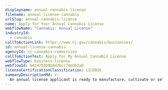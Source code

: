 ```yaml
---
displayname: annual-cannabis-license
filename: annual-license-cannabis
urlSlug: annual-cannabis-license
name: Apply for Your Annual Cannabis License
webflowName: "Cannabis: Annual License"
industryId:
  - cannabis
callToActionLink: https://www.nj.gov/cannabis/businesses/
id: annual-license-cannabis
agencyId: nj-cannabis-commission
callToActionText: Apply for My Annual Cannabis License
webflowType: business-license
webflowId: 6414793b9b4d2bcc74edb3a0
licenseCertificationClassification: LICENSE
summaryDescriptionMd: >-
  An annual license applicant is ready to manufacture, cultivate or sell cannabis. Your application will need to include information on your business location, local zoning approval, and a summary of your operations.
---
```

